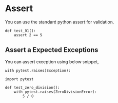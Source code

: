 # Assert
You can use the standard python assert for validation.

```
def test_01():
    assert 2 == 5
```

## Assert a Expected Exceptions
You can assert exception using below snippet,

```
with pytest.raises(Exception):
```

```
import pytest

def test_zero_division():
    with pytest.raises(ZeroDivisionError):
        5 / 0
```


